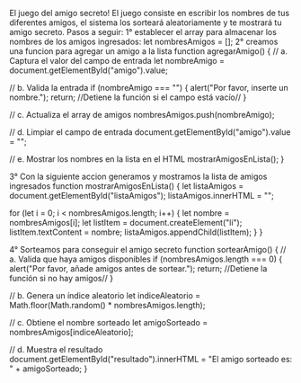 El juego del amigo secreto!
El juego consiste en escribir los nombres de tus diferentes amigos, el sistema los sorteará aleatoriamente y te mostrará tu amigo secreto.
Pasos a seguir:
1° establecer el array para almacenar los nombres de los amigos ingresados:
let nombresAmigos = [];
2° creamos una funcion para agregar un amigo a la lista
function agregarAmigo() {
  // a. Captura el valor del campo de entrada
  let nombreAmigo = document.getElementById("amigo").value;

  // b. Valida la entrada
  if (nombreAmigo === "") {
    alert("Por favor, inserte un nombre.");
    return; //Detiene la función si el campo está vacío//
  }

  // c. Actualiza el array de amigos
  nombresAmigos.push(nombreAmigo);

  // d. Limpiar el campo de entrada
  document.getElementById("amigo").value = "";

  // e. Mostrar los nombres en la lista en el HTML
  mostrarAmigosEnLista();
}

3° Con la siguiente accion generamos y mostramos la lista de amigos ingresados
function mostrarAmigosEnLista() {
  let listaAmigos = document.getElementById("listaAmigos");
  listaAmigos.innerHTML = ""; 


  for (let i = 0; i < nombresAmigos.length; i++) {
    let nombre = nombresAmigos[i];
    let listItem = document.createElement("li");
    listItem.textContent = nombre;
    listaAmigos.appendChild(listItem);
  }
}

4° Sorteamos para conseguir el amigo secreto
function sortearAmigo() {
  // a. Valida que haya amigos disponibles
  if (nombresAmigos.length === 0) {
    alert("Por favor, añade amigos antes de sortear.");
    return; //Detiene la función si no hay amigos//
  }

  // b. Genera un índice aleatorio
  let indiceAleatorio = Math.floor(Math.random() * nombresAmigos.length);

  // c. Obtiene el nombre sorteado
  let amigoSorteado = nombresAmigos[indiceAleatorio];

  // d. Muestra el resultado
  document.getElementById("resultado").innerHTML =
    "El amigo sorteado es: " + amigoSorteado;
}
    
